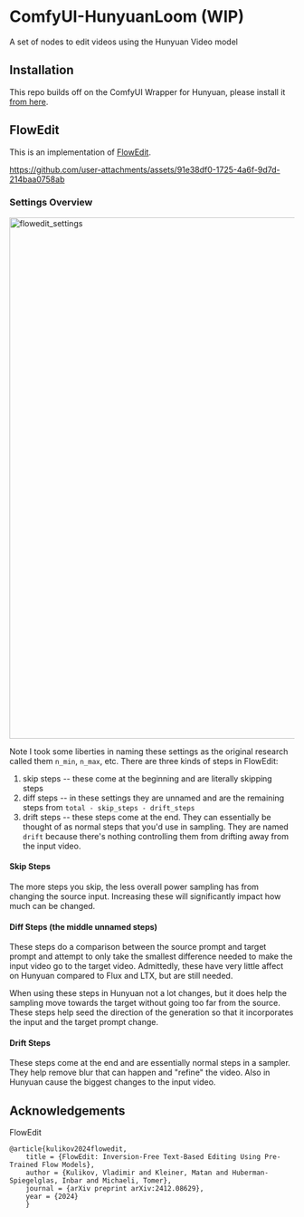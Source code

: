 # ComfyUI-HunyuanLoom (WIP)
A set of nodes to edit videos using the Hunyuan Video model

## Installation
This repo builds off on the ComfyUI Wrapper for Hunyuan, please install it [from here](https://github.com/kijai/ComfyUI-HunyuanVideoWrapper/tree/main).


## FlowEdit

This is an implementation of [FlowEdit](https://github.com/fallenshock/FlowEdit).

https://github.com/user-attachments/assets/91e38df0-1725-4a6f-9d7d-214baa0758ab

### Settings Overview
<img width="921" alt="flowedit_settings" src="https://github.com/user-attachments/assets/69d7ba35-4d56-441f-b13f-bc44e845b996" />

Note I took some liberties in naming these settings as the original research called them `n_min`, `n_max`, etc.
There are three kinds of steps in FlowEdit:
1. skip steps -- these come at the beginning and are literally skipping steps
2. diff steps -- in these settings they are unnamed and are the remaining steps from `total - skip_steps - drift_steps`
3. drift steps -- these steps come at the end. They can essentially be thought of as normal steps that you'd use in sampling. They are named `drift` because there's nothing controlling them from drifting away from the input video.

#### Skip Steps
The more steps you skip, the less overall power sampling has from changing the source input. Increasing these will significantly impact how much can be changed.

#### Diff Steps (the middle unnamed steps)
These steps do a comparison between the source prompt and target prompt and attempt to only take the smallest difference needed to make the input video go to the target video. Admittedly, these have very little affect on Hunyuan compared to Flux and LTX, but are still needed.

When using these steps in Hunyuan not a lot changes, but it does help the sampling move towards the target without going too far from the source. These steps help seed the direction of the generation so that it incorporates the input and the target prompt change.

#### Drift Steps
These steps come at the end and are essentially normal steps in a sampler. They help remove blur that can happen and "refine" the video. Also in Hunyuan cause the biggest changes to the input video.

## Acknowledgements

FlowEdit
```
@article{kulikov2024flowedit,
	title = {FlowEdit: Inversion-Free Text-Based Editing Using Pre-Trained Flow Models},
	author = {Kulikov, Vladimir and Kleiner, Matan and Huberman-Spiegelglas, Inbar and Michaeli, Tomer},
	journal = {arXiv preprint arXiv:2412.08629},
	year = {2024}
	}
```
